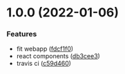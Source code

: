 # 1.0.0 (2022-01-06)


### Features

* fit webapp ([fdcf1f0](https://github.com/akijoey/react-components/commit/fdcf1f066ac924bbea692c00fbac8ee26fb23c9b))
* react components ([db3cee3](https://github.com/akijoey/react-components/commit/db3cee3e7b2c2ba8b67e559ceb3a58825d895169))
* travis ci ([c59d460](https://github.com/akijoey/react-components/commit/c59d460ab2af064d3f1b535eeaba641d58d68113))
